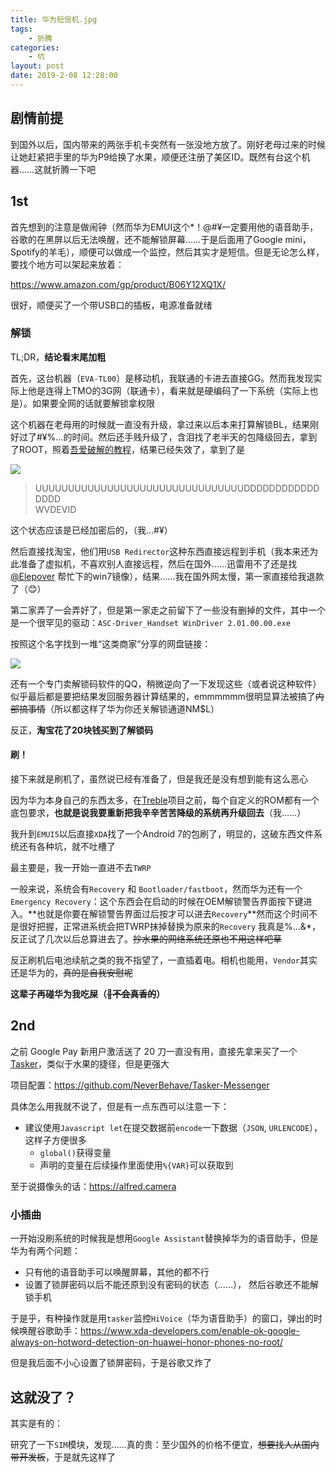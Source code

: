 ```yaml
---
title: 华为短信机.jpg
tags: 
    - 折腾
categories:
    - 坑
layout: post
date: 2019-2-08 12:28:00
---
```


## 剧情前提

到国外以后，国内带来的两张手机卡突然有一张没地方放了。刚好老母过来的时候让她赶紧把手里的华为P9给换了水果，顺便还注册了美区ID。既然有台这个机器……这就折腾一下吧

## 1st

首先想到的注意是做闹钟（然而华为EMUI这个*！@#¥一定要用他的语音助手，谷歌的在黑屏以后无法唤醒，还不能解锁屏幕……于是后面用了Google mini，Spotify的羊毛），顺便可以做成一个监控，然后其实才是短信。但是无论怎么样，要找个地方可以架起来放着：

https://www.amazon.com/gp/product/B06Y12XQ1X/

很好，顺便买了一个带USB口的插板，电源准备就绪

### 解锁

TL;DR，**结论看末尾加粗**

首先，这台机器（`EVA-TL00`）是移动机，我联通的卡进去直接GG。然而我发现实际上他是连得上TMO的3G网（联通卡），看来就是硬编码了一下系统（实际上也是）。如果要全网的话就要解锁拿权限

这个机器在老母用的时候就一直没有升级，拿过来以后本来打算解锁BL，结果刚好过了#¥%…的时间。然后还手贱升级了，含泪找了老半天的包降级回去，拿到了ROOT，照着[吾爱破解的教程](https://www.52pojie.cn/thread-816065-1-1.html)，结果已经失效了，拿到了是

![](/images/media/tasker-messenger/unlock_1.jpg)

>UUUUUUUUUUUUUUUUUUUUUUUUUUUUUUUUDDDDDDDDDDDDDDDD  
WVDEVID

这个状态应该是已经加密后的，（我…#¥）

然后直接找淘宝，他们用`USB Redirector`这种东西直接远程到手机（我本来还为此准备了虚拟机，不喜欢别人直接远程，然后在国外……迅雷用不了还是找 [@Elepover](https://daily.elepover.com/) 帮忙下的win7镜像），结果……我在国外网太慢，第一家直接给我退款了（😊）

第二家弄了一会弄好了，但是第一家走之前留下了一些没有删掉的文件，其中一个是一个很罕见的驱动：`ASC-Driver_Handset WinDriver 2.01.00.00.exe`

按照这个名字找到一堆“这类商家“分享的网盘链接：

![](/images/media/tasker-messenger/pan_1.jpg)

还有一个专门卖解锁码软件的QQ，稍微逆向了一下发现这些（或者说这种软件）似乎最后都是要把结果发回服务器计算结果的，emmmmmm很明显算法被搞了~~内部搞事情~~（所以都这样了华为你还关解锁通道NM$L）

反正，**淘宝花了20块钱买到了解锁码**

#### 刷！

接下来就是刷机了，虽然说已经有准备了，但是我还是没有想到能有这么恶心

因为华为本身自己的东西太多，在[Treble](https://source.android.com/devices/architecture)项目之前，每个自定义的ROM都有一个底包要求，**也就是说我要重新把我辛辛苦苦降级的系统再升级回去**（我……）

我升到`EMUI5`以后直接`XDA`找了一个Android 7的包刷了，明显的，这破东西文件系统还有各种坑，就不吐槽了

最主要是，我一开始一直进不去`TWRP`

一般来说，系统会有`Recovery` 和 `Bootloader/fastboot`，然而华为还有一个`Emergency Recovery`：这个东西会在启动的时候在OEM解锁警告界面按下键进入。**也就是你要在解锁警告界面过后按才可以进去`Recovery`**然而这个时间不是很好把握，正常进系统会把TWRP抹掉替换为原来的`Recovery`
我真是%…&*，反正试了几次以后总算进去了。~~抄水果的网络系统还原也不用这样吧草~~

反正刷机后电池续航之类的我不指望了，一直插着电。相机也能用，`Vendor`其实还是华为的，~~真的是自我安慰呢~~

**这辈子再碰华为我吃屎（~~不会真香的~~）**

## 2nd

之前 Google Pay 新用户激活送了 20 刀一直没有用，直接先拿来买了一个[Tasker](https://play.google.com/store/apps/details?id=net.dinglisch.android.taskerm)，类似于水果的捷径，但是更强大

项目配置：https://github.com/NeverBehave/Tasker-Messenger

具体怎么用我就不说了，但是有一点东西可以注意一下：

- 建议使用`Javascript let`在提交数据前`encode`一下数据（`JSON`, `URLENCODE`），这样子方便很多
	- `global()`获得变量
	- 声明的变量在后续操作里面使用`%{VAR}`可以获取到

至于说摄像头的话：https://alfred.camera

### 小插曲

一开始没刷系统的时候我是想用`Google Assistant`替换掉华为的语音助手，但是华为有两个问题：

- 只有他的语音助手可以唤醒屏幕，其他的都不行
- 设置了锁屏密码以后不能还原到没有密码的状态（……）， 然后谷歌还不能解锁手机

于是乎，有种操作就是用`tasker`监控`HiVoice`（华为语音助手）的窗口，弹出的时候唤醒谷歌助手：https://www.xda-developers.com/enable-ok-google-always-on-hotword-detection-on-huawei-honor-phones-no-root/

但是我后面不小心设置了锁屏密码，于是谷歌又炸了

## 这就没了？

其实是有的：

<!-- <script async src="https://telegram.org/js/telegram-widget.js?5" data-telegram-post="ButNothingHappened/2823" data-width="100%"></script> -->

研究了一下`SIM`模块，发现……真的贵：至少国外的价格不便宜，~~想要找人从国内带开发板~~，于是就先这样了